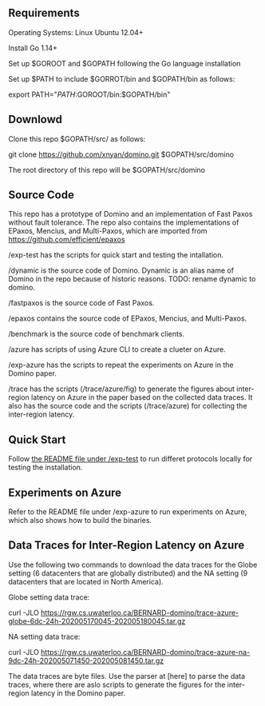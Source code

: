 ## Requirements

Operating Systems: Linux Ubuntu 12.04+

Install Go 1.14+

Set up $GOROOT and $GOPATH following the Go language installation

Set up $PATH to include $GORROT/bin and $GOPATH/bin as follows:

export PATH="$PATH:$GOROOT/bin:$GOPATH/bin" 

## Downlowd

Clone this repo $GOPATH/src/ as follows:

git clone https://github.com/xnyan/domino.git $GOPATH/src/domino

The root directory of this repo will be $GOPATH/src/domino

## Source Code
This repo has a prototype of Domino and an implementation of Fast Paxos without fault tolerance. The repo also contains the implementations of EPaxos, Mencius, and Multi-Paxos, which are imported from https://github.com/efficient/epaxos

/exp-test has the scripts for quick start and testing the intallation.

/dynamic is the source code of Domino. Dynamic is an alias name of Domino in the repo because of historic reasons. TODO: rename dynamic to domino.

/fastpaxos is the source code of Fast Paxos.

/epaxos contains the source code of EPaxos, Mencius, and Multi-Paxos.

/benchmark is the source code of benchmark clients.

/azure has scripts of using Azure CLI to create a clueter on Azure.

/exp-azure has the scripts to repeat the experiments on Azure in the Domino paper.

/trace has the scripts (/trace/azure/fig) to generate the figures about inter-region latency on Azure in the paper based on the collected data traces. It also has the source code and the scripts (/trace/azure) for collecting the inter-region latency.

## Quick Start

Follow [the README file under /exp-test](https://github.com/xnyan/domino/tree/master/exp-test) to run differet protocols locally for testing the installation.

## Experiments on Azure

Refer to the README file under /exp-azure to run experiments on Azure, which also shows how to build the binaries.

## Data Traces for Inter-Region Latency on Azure

Use the following two commands to download the data traces for the Globe setting (6 datacenters that are globally distributed) and the NA setting (9 datacenters that are located in North America).

Globe setting data trace:

curl -JLO https://rgw.cs.uwaterloo.ca/BERNARD-domino/trace-azure-globe-6dc-24h-202005170045-202005180045.tar.gz

NA setting data trace:

curl -JLO https://rgw.cs.uwaterloo.ca/BERNARD-domino/trace-azure-na-9dc-24h-202005071450-202005081450.tar.gz

The data traces are byte files. Use the parser at [here] to parse the data traces, where there are aslo scripts to generate the figures for the inter-region latency in the Domino paper.


